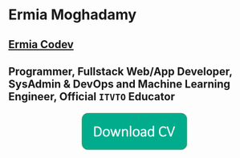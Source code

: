 # Ermia Moghadamy
## <a href="https://ErmiaCodev.github.io">Ermia Codev</a>
## Programmer, Fullstack Web/App Developer, SysAdmin & DevOps and Machine Learning Engineer, Official `ITVTO` Educator

<div align="center">
  <a href="resume.pdf" align="center">
    <img align="center" height="80" src="https://raw.githubusercontent.com/aerogluMU/aerogluMU/main/src/CV_Button_v5.png">
  </a>
</div>
